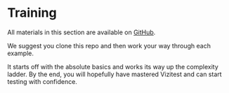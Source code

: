 # Training

All materials in this section are available on [GitHub](https://github.com/Vizitest/training-java).

We suggest you clone this repo and then work your way through each example.

It starts off with the absolute basics and works its way up the complexity ladder. By the end, you will hopefully have mastered Vizitest and can start testing with confidence.
